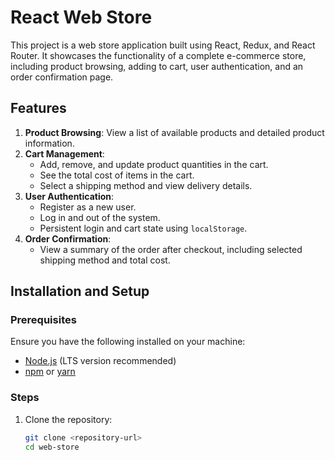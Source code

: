 # React Web Store

This project is a web store application built using React, Redux, and React Router. It showcases the functionality of a complete e-commerce store, including product browsing, adding to cart, user authentication, and an order confirmation page.

## Features

1. **Product Browsing**: View a list of available products and detailed product information.
2. **Cart Management**:
   - Add, remove, and update product quantities in the cart.
   - See the total cost of items in the cart.
   - Select a shipping method and view delivery details.
3. **User Authentication**:
   - Register as a new user.
   - Log in and out of the system.
   - Persistent login and cart state using `localStorage`.
4. **Order Confirmation**:
   - View a summary of the order after checkout, including selected shipping method and total cost.

## Installation and Setup

### Prerequisites
Ensure you have the following installed on your machine:
- [Node.js](https://nodejs.org/) (LTS version recommended)
- [npm](https://www.npmjs.com/) or [yarn](https://yarnpkg.com/)

### Steps
1. Clone the repository:
   ```bash
   git clone <repository-url>
   cd web-store
